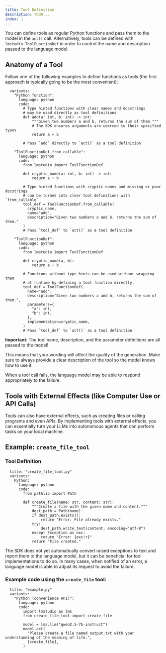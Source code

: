 ```yaml
---
title: Tool Definition
description: TODO...
index: 1
---
```


You can define tools as regular Python functions and pass them to the model in the `act()` call.
Alternatively, tools can be defined with `lmstudio.ToolFunctionDef` in order to control the
name and description passed to the language model.

## Anatomy of a Tool

Follow one of the following examples to define functions as tools (the first approach
is typically going to be the most convenient):

```lms_code_snippet
  variants:
    "Python function":
      language: python
      code: |
        # Type hinted functions with clear names and docstrings
        # may be used directly as tool definitions
        def add(a: int, b: int) -> int:
            """Given two numbers a and b, returns the sum of them."""
            # The SDK ensures arguments are coerced to their specified types
            return a + b

        # Pass `add` directly to `act()` as a tool definition

    "ToolFunctionDef.from_callable":
      language: python
      code: |
        from lmstudio import ToolFunctionDef

        def cryptic_name(a: int, b: int) -> int:
            return a + b

        # Type hinted functions with cryptic names and missing or poor docstrings
        # can be turned into clear tool definitions with `from_callable`
        tool_def = ToolFunctionDef.from_callable(
          cryptic_name,
          name="add",
          description="Given two numbers a and b, returns the sum of them."
        )
        # Pass `tool_def` to `act()` as a tool definition

    "ToolFunctionDef":
      language: python
      code: |
        from lmstudio import ToolFunctionDef

        def cryptic_name(a, b):
            return a + b

        # Functions without type hints can be used without wrapping them
        # at runtime by defining a tool function directly.
        tool_def = ToolFunctionDef(
          name="add",
          description="Given two numbers a and b, returns the sum of them.",
          parameters={
            "a": int,
            "b": int,
          },
          implementation=cryptic_name,
        )
        # Pass `tool_def` to `act()` as a tool definition

```

**Important**: The tool name, description, and the parameter definitions are all passed to the model!

This means that your wording will affect the quality of the generation. Make sure to always provide a clear description of the tool so the model knows how to use it.

When a tool call fails, the language model may be able to respond appropriately to the failure.

## Tools with External Effects (like Computer Use or API Calls)

Tools can also have external effects, such as creating files or calling programs and even APIs. By implementing tools with external effects, you
can essentially turn your LLMs into autonomous agents that can perform tasks on your local machine.

## Example: `create_file_tool`

### Tool Definition

```lms_code_snippet
  title: "create_file_tool.py"
  variants:
    Python:
      language: python
      code: |
        from pathlib import Path

        def create_file(name: str, content: str):
            """Create a file with the given name and content."""
            dest_path = Path(name)
            if dest_path.exists():
                return "Error: File already exists."
            try:
                dest_path.write_text(content, encoding="utf-8")
            except Exception as exc:
                return "Error: {exc!r}"
            return "File created."

```

The SDK does not yet automatically convert raised exceptions to text and report them
to the language model, but it can be beneficial for tool implementations to do so.
In many cases, when notified of an error, a language model is able to adjust its
request to avoid the failure.

### Example code using the `create_file` tool:

```lms_code_snippet
  title: "example.py"
  variants:
    "Python (convenience API)":
      language: python
      code: |
        import lmstudio as lms
        from create_file_tool import create_file

        model = lms.llm("qwen2.5-7b-instruct")
        model.act(
          "Please create a file named output.txt with your understanding of the meaning of life.",
          [create_file],
        )
```
